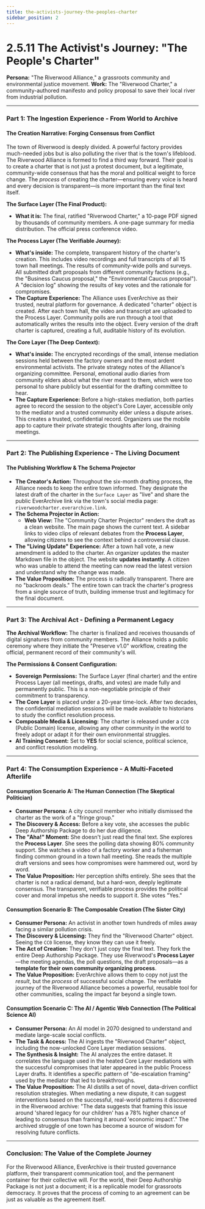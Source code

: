 ```yaml
---
title: the-activists-journey-the-peoples-charter
sidebar_position: 2
---
```


# 2.5.11 The Activist's Journey: "The People's Charter"

**Persona:** "The Riverwood Alliance," a grassroots community and environmental justice movement.
**Work:** The "Riverwood Charter," a community-authored manifesto and policy proposal to save their local river from industrial pollution.

---

### **Part 1: The Ingestion Experience - From World to Archive**

#### **The Creation Narrative: Forging Consensus from Conflict**
The town of Riverwood is deeply divided. A powerful factory provides much-needed jobs but is also polluting the river that is the town's lifeblood. The Riverwood Alliance is formed to find a third way forward. Their goal is to create a charter that is not just a protest document, but a legitimate, community-wide consensus that has the moral and political weight to force change. The *process* of creating the charter—ensuring every voice is heard and every decision is transparent—is more important than the final text itself.

**The Surface Layer (The Final Product):**
*   **What it is:** The final, ratified "Riverwood Charter," a 10-page PDF signed by thousands of community members. A one-page summary for media distribution. The official press conference video.

**The Process Layer (The Verifiable Journey):**
*   **What's inside:** The complete, transparent history of the charter's creation. This includes video recordings and full transcripts of all 15 town hall meetings. The results of community-wide polls and surveys. All submitted draft proposals from different community factions (e.g., the "Business Caucus proposal," the "Environmental Caucus proposal"). A "decision log" showing the results of key votes and the rationale for compromises.
*   **The Capture Experience:** The Alliance uses EverArchive as their trusted, neutral platform for governance. A dedicated "charter" object is created. After each town hall, the video and transcript are uploaded to the Process Layer. Community polls are run through a tool that automatically writes the results into the object. Every version of the draft charter is captured, creating a full, auditable history of its evolution.

**The Core Layer (The Deep Context):**
*   **What's inside:** The encrypted recordings of the small, intense mediation sessions held between the factory owners and the most ardent environmental activists. The private strategy notes of the Alliance's organizing committee. Personal, emotional audio diaries from community elders about what the river meant to them, which were too personal to share publicly but essential for the drafting committee to hear.
*   **The Capture Experience:** Before a high-stakes mediation, both parties agree to record the session to the object's Core Layer, accessible only to the mediator and a trusted community elder unless a dispute arises. This creates a trusted, confidential record. Organizers use the mobile app to capture their private strategic thoughts after long, draining meetings.

---

### **Part 2: The Publishing Experience - The Living Document**

#### **The Publishing Workflow & The Schema Projector**
*   **The Creator's Action:** Throughout the six-month drafting process, the Alliance needs to keep the entire town informed. They designate the latest draft of the charter in the `Surface Layer` as "live" and share the public EverArchive link via the town's social media page: `riverwoodcharter.everarchive.link`.
*   **The Schema Projector in Action:**
    *   **Web View:** The "Community Charter Projector" renders the draft as a clean website. The main page shows the current text. A sidebar links to video clips of relevant debates from the **Process Layer**, allowing citizens to see the context behind a controversial clause.
*   **The "Living Update" Experience:** After a town hall vote, a new amendment is added to the charter. An organizer updates the master Markdown file in the object. The website **updates instantly**. A citizen who was unable to attend the meeting can now read the latest version and understand why the change was made.
*   **The Value Proposition:** The process is radically transparent. There are no "backroom deals." The entire town can track the charter's progress from a single source of truth, building immense trust and legitimacy for the final document.

---

### **Part 3: The Archival Act - Defining a Permanent Legacy**

**The Archival Workflow:**
The charter is finalized and receives thousands of digital signatures from community members. The Alliance holds a public ceremony where they initiate the "Preserve v1.0" workflow, creating the official, permanent record of their community's will.

**The Permissions & Consent Configuration:**
*   **Sovereign Permissions:** The Surface Layer (final charter) and the entire Process Layer (all meetings, drafts, and votes) are made fully and permanently public. This is a non-negotiable principle of their commitment to transparency.
*   **The Core Layer** is placed under a 20-year time-lock. After two decades, the confidential mediation sessions will be made available to historians to study the conflict resolution process.
*   **Composable Media & Licensing:** The charter is released under a `CC0` (Public Domain) license, allowing any other community in the world to freely adopt or adapt it for their own environmental struggles.
*   **AI Training Consent:** Set to **YES** for social science, political science, and conflict resolution modeling.

---

### **Part 4: The Consumption Experience - A Multi-Faceted Afterlife**

#### **Consumption Scenario A: The Human Connection (The Skeptical Politician)**
*   **Consumer Persona:** A city council member who initially dismissed the charter as the work of a "fringe group."
*   **The Discovery & Access:** Before a key vote, she accesses the public Deep Authorship Package to do her due diligence.
*   **The "Aha!" Moment:** She doesn't just read the final text. She explores the **Process Layer**. She sees the polling data showing 80% community support. She watches a video of a factory worker and a fisherman finding common ground in a town hall meeting. She reads the multiple draft versions and sees how compromises were hammered out, word by word.
*   **The Value Proposition:** Her perception shifts entirely. She sees that the charter is not a radical demand, but a hard-won, deeply legitimate consensus. The transparent, verifiable process provides the political cover and moral impetus she needs to support it. She votes "Yes."

#### **Consumption Scenario B: The Composable Creation (The Sister City)**
*   **Consumer Persona:** An activist in another town hundreds of miles away facing a similar pollution crisis.
*   **The Discovery & Licensing:** They find the "Riverwood Charter" object. Seeing the `CC0` license, they know they can use it freely.
*   **The Act of Creation:** They don't just copy the final text. They fork the entire Deep Authorship Package. They use Riverwood's **Process Layer**—the meeting agendas, the poll questions, the draft proposals—as a **template for their own community organizing process**.
*   **The Value Proposition:** EverArchive allows them to copy not just the *result*, but the *process* of successful social change. The verifiable journey of the Riverwood Alliance becomes a powerful, reusable tool for other communities, scaling the impact far beyond a single town.

#### **Consumption Scenario C: The AI / Agentic Web Connection (The Political Science AI)**
*   **Consumer Persona:** An AI model in 2070 designed to understand and mediate large-scale social conflicts.
*   **The Task & Access:** The AI ingests the "Riverwood Charter" object, including the now-unlocked Core Layer mediation sessions.
*   **The Synthesis & Insight:** The AI analyzes the entire dataset. It correlates the language used in the heated Core Layer mediations with the successful compromises that later appeared in the public Process Layer drafts. It identifies a specific pattern of "de-escalation framing" used by the mediator that led to breakthroughs.
*   **The Value Proposition:** The AI distills a set of novel, data-driven conflict resolution strategies. When mediating a new dispute, it can suggest interventions based on the successful, real-world patterns it discovered in the Riverwood archive: "The data suggests that framing this issue around 'shared legacy for our children' has a 78% higher chance of leading to consensus than framing it around 'economic impact'." The archived struggle of one town has become a source of wisdom for resolving future conflicts.

---

### **Conclusion: The Value of the Complete Journey**
For the Riverwood Alliance, EverArchive is their trusted governance platform, their transparent communication tool, and the permanent container for their collective will. For the world, their Deep Authorship Package is not just a document; it is a replicable model for grassroots democracy. It proves that the process of coming to an agreement can be just as valuable as the agreement itself.